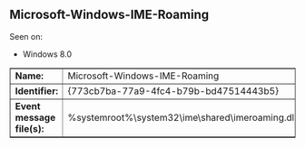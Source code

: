 ## Microsoft-Windows-IME-Roaming

Seen on:
* Windows 8.0

<table border="1" class="docutils">
  <tbody>
    <tr>
      <td><b>Name:</b></td>
      <td>Microsoft-Windows-IME-Roaming</td>
    </tr>
    <tr>
      <td><b>Identifier:</b></td>
      <td>{773cb7ba-77a9-4fc4-b79b-bd47514443b5}</td>
    </tr>
    <tr>
      <td><b>Event message file(s):</b></td>
      <td>%systemroot%\system32\ime\shared\imeroaming.dll</td>
    </tr>
  </tbody>
</table>

&nbsp;


